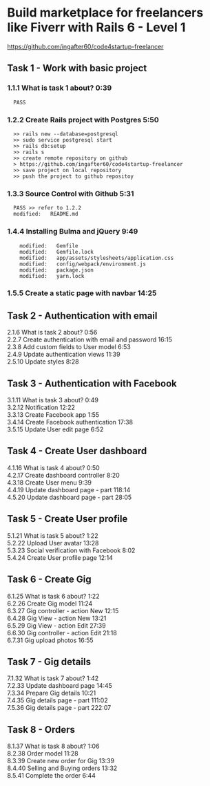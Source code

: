 # Build marketplace for freelancers like Fiverr with Rails 6 - Level 1

https://github.com/ingafter60/code4startup-freelancer

## Task 1 - Work with basic project

### 1.1.1 What is task 1 about? 0:39

      PASS

### 1.2.2 Create Rails project with Postgres 5:50

      >> rails new --database=postgresql
      >> sudo service postgresql start
      >> rails db:setup
      >> rails s
      >> create remote repository on github
      > https://github.com/ingafter60/code4startup-freelancer
      >> save project on local repository
      >> push the project to github repositoy

### 1.3.3 Source Control with Github 5:31

      PASS >> refer to 1.2.2
      modified:   README.md

### 1.4.4 Installing Bulma and jQuery 9:49

        modified:   Gemfile
        modified:   Gemfile.lock
        modified:   app/assets/stylesheets/application.css
        modified:   config/webpack/environment.js
        modified:   package.json
        modified:   yarn.lock

### 1.5.5 Create a static page with navbar 14:25

## Task 2 - Authentication with email

2.1.6 What is task 2 about? 0:56  
2.2.7 Create authentication with email and password 16:15  
2.3.8 Add custom fields to User model 6:53  
2.4.9 Update authentication views 11:39  
2.5.10 Update styles 8:28

## Task 3 - Authentication with Facebook

3.1.11 What is task 3 about? 0:49  
3.2.12 Notification 12:22  
3.3.13 Create Facebook app 1:55  
3.4.14 Create Facebook authentication 17:38  
3.5.15 Update User edit page 6:52

## Task 4 - Create User dashboard

4.1.16 What is task 4 about? 0:50  
4.2.17 Create dashboard controller 8:20  
4.3.18 Create User menu 9:39  
4.4.19 Update dashboard page - part 118:14  
4.5.20 Update dashboard page - part 28:05

## Task 5 - Create User profile

5.1.21 What is task 5 about? 1:22  
5.2.22 Upload User avatar 13:28  
5.3.23 Social verification with Facebook 8:02  
5.4.24 Create User profile page 12:14

## Task 6 - Create Gig

6.1.25 What is task 6 about? 1:22  
6.2.26 Create Gig model 11:24  
6.3.27 Gig controller - action New 12:15  
6.4.28 Gig View - action New 13:21  
6.5.29 Gig View - action Edit 27:39  
6.6.30 Gig controller - action Edit 21:18  
6.7.31 Gig upload photos 16:55

## Task 7 - Gig details

7.1.32 What is task 7 about? 1:42  
7.2.33 Update dashboard page 14:45  
7.3.34 Prepare Gig details 10:21  
7.4.35 Gig details page - part 111:02  
7.5.36 Gig details page - part 222:07

## Task 8 - Orders

8.1.37 What is task 8 about? 1:06  
8.2.38 Order model 11:28  
8.3.39 Create new order for Gig 13:39  
8.4.40 Selling and Buying orders 13:32  
8.5.41 Complete the order 6:44
